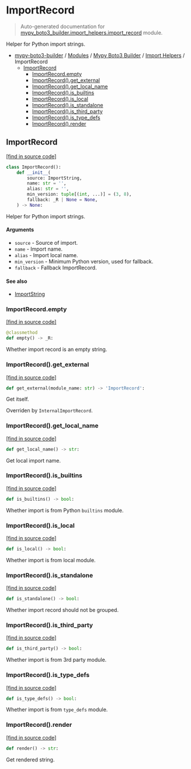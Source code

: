 # ImportRecord

> Auto-generated documentation for [mypy_boto3_builder.import_helpers.import_record](https://github.com/vemel/mypy_boto3_builder/blob/main/mypy_boto3_builder/import_helpers/import_record.py) module.

Helper for Python import strings.

- [mypy-boto3-builder](../../README.md#mypy_boto3_builder) / [Modules](../../MODULES.md#mypy-boto3-builder-modules) / [Mypy Boto3 Builder](../index.md#mypy-boto3-builder) / [Import Helpers](index.md#import-helpers) / ImportRecord
    - [ImportRecord](#importrecord)
        - [ImportRecord.empty](#importrecordempty)
        - [ImportRecord().get_external](#importrecordget_external)
        - [ImportRecord().get_local_name](#importrecordget_local_name)
        - [ImportRecord().is_builtins](#importrecordis_builtins)
        - [ImportRecord().is_local](#importrecordis_local)
        - [ImportRecord().is_standalone](#importrecordis_standalone)
        - [ImportRecord().is_third_party](#importrecordis_third_party)
        - [ImportRecord().is_type_defs](#importrecordis_type_defs)
        - [ImportRecord().render](#importrecordrender)

## ImportRecord

[[find in source code]](https://github.com/vemel/mypy_boto3_builder/blob/main/mypy_boto3_builder/import_helpers/import_record.py#L13)

```python
class ImportRecord():
    def __init__(
        source: ImportString,
        name: str = '',
        alias: str = '',
        min_version: tuple[(int, ...)] = (3, 8),
        fallback: _R | None = None,
    ) -> None:
```

Helper for Python import strings.

#### Arguments

- `source` - Source of import.
- `name` - Import name.
- `alias` - Import local name.
- `min_version` - Minimum Python version, used for fallback.
- `fallback` - Fallback ImportRecord.

#### See also

- [ImportString](import_string.md#importstring)

### ImportRecord.empty

[[find in source code]](https://github.com/vemel/mypy_boto3_builder/blob/main/mypy_boto3_builder/import_helpers/import_record.py#L48)

```python
@classmethod
def empty() -> _R:
```

Whether import record is an empty string.

### ImportRecord().get_external

[[find in source code]](https://github.com/vemel/mypy_boto3_builder/blob/main/mypy_boto3_builder/import_helpers/import_record.py#L161)

```python
def get_external(module_name: str) -> 'ImportRecord':
```

Get itself.

Overriden by `InternalImportRecord`.

### ImportRecord().get_local_name

[[find in source code]](https://github.com/vemel/mypy_boto3_builder/blob/main/mypy_boto3_builder/import_helpers/import_record.py#L115)

```python
def get_local_name() -> str:
```

Get local import name.

### ImportRecord().is_builtins

[[find in source code]](https://github.com/vemel/mypy_boto3_builder/blob/main/mypy_boto3_builder/import_helpers/import_record.py#L121)

```python
def is_builtins() -> bool:
```

Whether import is from Python `builtins` module.

### ImportRecord().is_local

[[find in source code]](https://github.com/vemel/mypy_boto3_builder/blob/main/mypy_boto3_builder/import_helpers/import_record.py#L143)

```python
def is_local() -> bool:
```

Whether import is from local module.

### ImportRecord().is_standalone

[[find in source code]](https://github.com/vemel/mypy_boto3_builder/blob/main/mypy_boto3_builder/import_helpers/import_record.py#L169)

```python
def is_standalone() -> bool:
```

Whether import record should not be grouped.

### ImportRecord().is_third_party

[[find in source code]](https://github.com/vemel/mypy_boto3_builder/blob/main/mypy_boto3_builder/import_helpers/import_record.py#L133)

```python
def is_third_party() -> bool:
```

Whether import is from 3rd party module.

### ImportRecord().is_type_defs

[[find in source code]](https://github.com/vemel/mypy_boto3_builder/blob/main/mypy_boto3_builder/import_helpers/import_record.py#L127)

```python
def is_type_defs() -> bool:
```

Whether import is from `type_defs` module.

### ImportRecord().render

[[find in source code]](https://github.com/vemel/mypy_boto3_builder/blob/main/mypy_boto3_builder/import_helpers/import_record.py#L55)

```python
def render() -> str:
```

Get rendered string.
